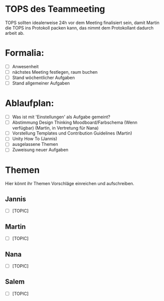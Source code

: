 # TOPS des Teammeeting
TOPS sollten idealerweise 24h vor dem Meeting finalisiert sein, damit Martin die TOPS ins Protokoll packen kann, das 
nimmt dem Protokollant dadurch arbeit ab.

# Formalia:
* [ ] Anwesenheit
* [ ] nächstes Meeting festlegen, raum buchen
* [ ] Stand wöchentlicher Aufgaben
* [ ] Stand allgemeiner Aufgaben

# Ablaufplan:

* [ ] Was ist mit 'Einstellungen' als Aufgabe gemeint?
* [ ] Abstimmung Design Thinking Moodboard/Farbschema (Wenn verfügbar) (Martin, in Vertretung für Nana)
* [ ] Vorstellung Templates und Contribution Guidelines (Martin)
* [ ] Unity How To (Jannis)
* [ ] ausgelassene Themen
* [ ] Zuweisung neuer Aufgaben

# Themen
Hier könnt ihr Themen Vorschläge einreichen und aufschreiben.

## Jannis
* [ ] [TOPIC]

## Martin
* [ ] [TOPIC]

## Nana
* [ ] [TOPIC]

## Salem
* [ ] [TOPIC]

